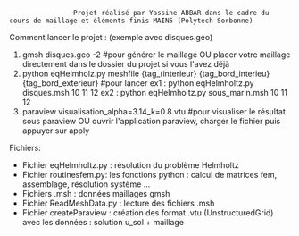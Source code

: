 					Projet réalisé par Yassine ABBAR dans le cadre du cours de maillage et éléments finis MAIN5 (Polytech Sorbonne)


Comment lancer le projet : (exemple avec disques.geo)
  1) gmsh disques.geo -2 #pour générer le maillage 
  OU placer votre maillage directement dans le dossier du projet si vous l'avez déjà
  2) python eqHelmholz.py meshfile {tag_(interieur} {tag_bord_interieu} {tag_bord_exterieur} #pour lancer
  		ex1 : python eqHelmholtz.py disques.msh 10 11 12 
  		ex2 : python eqHelmholtz.py sous_marin.msh 10 11 12 
  3) paraview visualisation_alpha=3.14_k=0.8.vtu #pour visualiser le résultat sous paraview
  OU ouvrir l'application paraview, charger le fichier puis appuyer sur apply

  Fichiers:
  - Fichier eqHelmholtz.py : résolution du problème Helmholtz 
  - Fichier routinesfem.py: les fonctions python : calcul de matrices fem, assemblage, résolution système ... 
  - Fichiers .msh : données maillages gmsh
  - Fichier ReadMeshData.py : lecture des fichiers .msh
  - Fichier createParaview : création des format .vtu (UnstructuredGrid) avec les données : solution u_sol + maillage 
